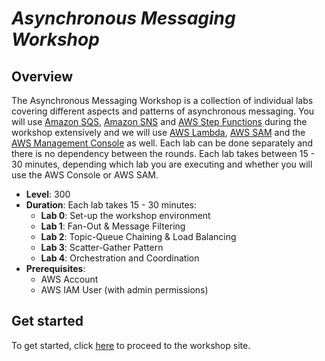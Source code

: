 <!--                                                                                       -->
<!-- Copyright 2018 Amazon.com, Inc. or its affiliates. All Rights Reserved.               -->
<!--                                                                                       -->
<!-- Permission is hereby granted, free of charge, to any person obtaining a copy of this  -->
<!-- software and associated documentation files (the "Software"), to deal in the Software -->
<!-- without restriction, including without limitation the rights to use, copy, modify,    -->
<!-- merge, publish, distribute, sublicense, and/or sell copies of the Software, and to    -->
<!-- permit persons to whom the Software is furnished to do so.                            -->
<!--                                                                                       -->
<!-- THE SOFTWARE IS PROVIDED "AS IS", WITHOUT WARRANTY OF ANY KIND, EXPRESS OR IMPLIED,   -->
<!-- INCLUDING BUT NOT LIMITED TO THE WARRANTIES OF MERCHANTABILITY, FITNESS FOR A         -->
<!-- PARTICULAR PURPOSE AND NONINFRINGEMENT. IN NO EVENT SHALL THE AUTHORS OR COPYRIGHT    -->
<!-- HOLDERS BE LIABLE FOR ANY CLAIM, DAMAGES OR OTHER LIABILITY, WHETHER IN AN ACTION     -->
<!-- OF CONTRACT, TORT OR OTHERWISE, ARISING FROM, OUT OF OR IN CONNECTION WITH THE        -->
<!-- SOFTWARE OR THE USE OR OTHER DEALINGS IN THE SOFTWARE.                                -->
<!--                                                                                       -->
# ___Asynchronous Messaging Workshop___

## Overview

The Asynchronous Messaging Workshop is a collection of individual labs covering different aspects and patterns of asynchronous messaging. You will use [Amazon SQS](https://aws.amazon.com/sqs/), [Amazon SNS](https://aws.amazon.com/sns/) and [AWS Step Functions](https://aws.amazon.com/step-functions/) during the workshop extensively and we will use [AWS Lambda](https://aws.amazon.com/lambda/), [AWS SAM](https://aws.amazon.com/serverless/sam/) and the [AWS Management Console](https://aws.amazon.com/console/) as well. Each lab can be done separately and there is no dependency between the rounds. Each lab takes between 15 - 30 minutes, depending which lab you are executing and whether you will use the AWS Console or AWS SAM.

* **Level**: 300
* **Duration**: Each lab takes 15 - 30 minutes:
    * **Lab 0**: Set-up the workshop environment
    * **Lab 1**: Fan-Out & Message Filtering
    * **Lab 2**: Topic-Queue Chaining & Load Balancing
    * **Lab 3**: Scatter-Gather Pattern
    * **Lab 4**: Orchestration and Coordination
* **Prerequisites**:
    * AWS Account
    * AWS IAM User (with admin permissions)

## Get started

To get started, click [here](https://bit.ly/2019-arc314) to proceed to the workshop site.
